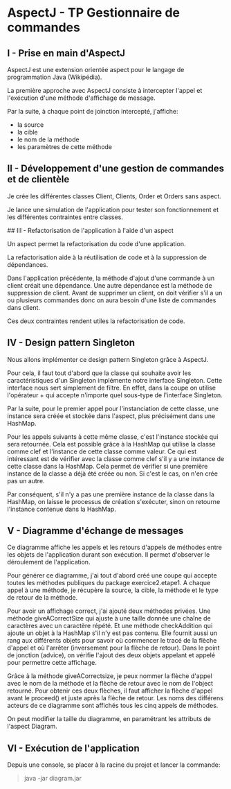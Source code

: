 # AspectJ - TP Gestionnaire de commandes

## I - Prise en main d'AspectJ

AspectJ est une extension orientée aspect pour le langage de programmation Java (Wikipédia).

La première approche avec AspectJ consiste à intercepter l'appel et l'exécution d'une méthode d'affichage de message.

Par la suite, à chaque point de joinction intercepté, j'affiche:
* la source
* la cible
* le nom de la méthode
* les paramètres de cette méthode

## II - Développement d'une gestion de commandes et de clientèle

Je crée les différentes classes Client, Clients, Order et Orders sans aspect.

Je lance une simulation de l'application pour tester son fonctionnement et les différentes contraintes entre classes.

## III - Refactorisation de l'application à l'aide d'un aspect

Un aspect permet la refactorisation du code d'une application.

La refactorisation aide à la réutilisation de code et à la suppression de dépendances.

Dans l'application précédente, la méthode d'ajout d'une commande à un client créait une dépendance.
Une autre dépendance est la méthode de suppression de client. Avant de supprimer un client, on doit vérifier s'il a un ou plusieurs commandes donc on aura besoin d'une liste de commandes dans client.

Ces deux contraintes rendent utiles la refactorisation de code.


## IV - Design pattern Singleton

Nous allons implémenter ce design pattern Singleton grâce à AspectJ.

Pour cela, il faut tout d'abord que la classe qui souhaite avoir les caractéristiques d'un Singleton implémente notre interface Singleton. Cette interface nous sert simplement de filtre. En effet, dans la coupe on utilise l'opérateur + qui accepte n'importe quel sous-type de l'interface Singleton.

Par la suite, pour le premier appel pour l'instanciation de cette classe, une instance sera créée et stockée dans l'aspect, plus précisément dans une HashMap. 

Pour les appels suivants à cette même classe, c'est l'instance stockée qui sera retournée. Cela est possible grâce à la HashMap qui utilise la classe comme clef et l'instance de cette classe comme valeur. Ce qui est intéressant est de vérifier avec la classe comme clef s'il y a une instance de cette classe dans la HashMap. Cela permet de vérifier si une première instance de la classe a déjà été créée ou non. Si c'est le cas, on n'en crée pas un autre.

Par conséquent, s'il n'y a pas une première instance de la classe dans la HashMap, on laisse le processus de création s'exécuter, sinon on retourne l'instance contenue dans la HashMap.

## V - Diagramme d'échange de messages

Ce diagramme affiche les appels et les retours d'appels de méthodes entre les objets de l'application durant son exécution. Il permet d'observer le déroulement de l'application.

Pour générer ce diagramme, j'ai tout d'abord créé une coupe qui accepte toutes les méthodes publiques du package exercice2.etape1.
A chaque appel à une méthode, je récupère la source, la cible, la méthode et le type de retour de la méthode.

Pour avoir un affichage correct, j'ai ajouté deux méthodes privées. Une méthode giveACorrectSize qui ajuste à une taille donnée une chaîne de caractères avec un caractère répété. Et une méthode checkAddition qui ajoute un objet à la HashMap s'il n'y est pas contenu. Elle fournit aussi un rang aux différents objets pour savoir où commencer le tracé de la flèche d'appel et où l'arrêter (inversement pour la flèche de retour). Dans le point de jonction (advice), on vérifie l'ajout des deux objets appelant et appelé pour permettre cette affichage.

Grâce à la méthode giveACorrectsize, je peux nommer la flèche d'appel avec le nom de la méthode et la flèche de retour avec le nom de l'object retourné. Pour obtenir ces deux flèches, il faut afficher la flèche d'appel avant le proceed() et juste après la flèche de retour. Les noms des différens acteurs de ce diagramme sont affichés tous les cinq appels de méthodes.

On peut modifier la taille du diagramme, en paramétrant les attributs de l'aspect Diagram.

## VI - Exécution de l'application

Depuis une console, se placer à la racine du projet et lancer la commande:
> java -jar diagram.jar


